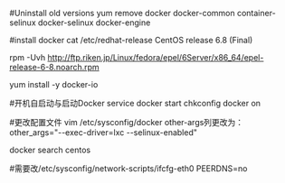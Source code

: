 
#Uninstall old versions
yum remove docker docker-common container-selinux docker-selinux docker-engine

#install docker
cat /etc/redhat-release 
CentOS release 6.8 (Final)

rpm -Uvh http://ftp.riken.jp/Linux/fedora/epel/6Server/x86_64/epel-release-6-8.noarch.rpm

yum install -y docker-io

#开机自启动与启动Docker
service docker start
chkconfig docker on

#更改配置文件
vim /etc/sysconfig/docker
other-args列更改为：other_args="--exec-driver=lxc --selinux-enabled"


docker search centos

#需要改/etc/sysconfig/network-scripts/ifcfg-eth0
PEERDNS=no

